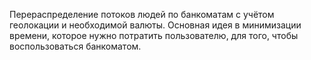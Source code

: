 Перераспределение потоков людей по банкоматам с учётом геолокации и необходимой валюты. Основная идея в минимизации времени, которое нужно потратить пользователю, для того, чтобы воспользоваться банкоматом.
